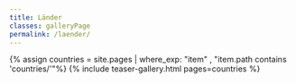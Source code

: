 ```yaml
---
title: Länder
classes: galleryPage
permalink: /laender/
---
```


{% assign countries = site.pages | where_exp: "item" , "item.path contains 'countries/'"%}
{% include teaser-gallery.html pages=countries %}
